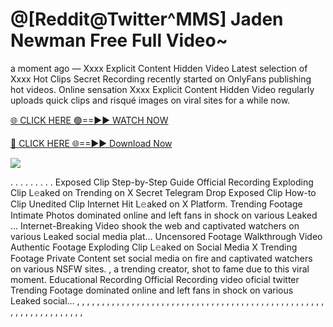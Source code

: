 # @[Reddit@Twitter^MMS] Jaden Newman Free Full Video~

a moment ago — Xxxx Explicit Content Hidden Video Latest selection of Xxxx Hot Clips Secret Recording recently started on OnlyFans publishing hot videos. Online sensation Xxxx Explicit Content Hidden Video regularly uploads quick clips and risqué images on viral sites for a while now.

[🌐 CLICK HERE 🟢==►► WATCH NOW](https://tinyurl.com/topvvv?st=viral&si=gh)

[🔴 CLICK HERE 🌐==►► Download Now](https://tinyurl.com/topvvv?st=viral&si=gh)

[![](https://t4.ftcdn.net/jpg/00/89/87/57/360_F_89875724_hMf6q0pOUbIm38tYOeJTOKDftmRMQnny.jpg)](https://tinyurl.com/topvvv?st=viral&si=gh)

. . . . . . . . . Exposed Clip Step-by-Step Guide Official Recording Exploding Clip L𝚎aked on Trending on X Secret Telegram Drop Exposed Clip How-to Clip Unedited Clip Internet Hit L𝚎aked on X Platform. Trending Footage Intimate Photos dominated online and left fans in shock on various Leaked … Internet-Breaking Video shook the web and captivated watchers on various Leaked social media plat… Uncensored Footage Walkthrough Video Authentic Footage Exploding Clip L𝚎aked on Social Media X Trending Footage Private Content set social media on fire and captivated watchers on various NSFW sites. , a trending creator, shot to fame due to this viral moment. Educational Recording Official Recording video oficial twitter Trending Footage dominated online and left fans in shock on various Leaked social… , , , , , , , , , , , , , , , , , , , , , , , , , , , , , , , , , , , , , , , , , , , , , , , , , , , , , , , , , , , , , , , , ,
